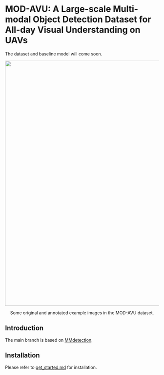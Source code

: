 # MOD-AVU: A Large-scale Multi-modal Object Detection Dataset for All-day Visual Understanding on UAVs

The dataset and baseline model will come soon.

<div align="center">
  <img src="demo/demo_imgs.png" width="800px" />
  <p>Some original and annotated example images in the MOD-AVU dataset.</p>
</div>

## Introduction

The main branch is based on [MMdetection](https://github.com/open-mmlab/mmdetection). 

## Installation

Please refer to [get_started.md](docs/get_started.md) for installation.
